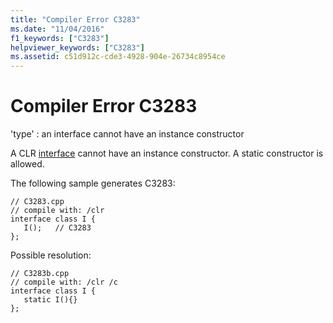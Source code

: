```yaml
---
title: "Compiler Error C3283"
ms.date: "11/04/2016"
f1_keywords: ["C3283"]
helpviewer_keywords: ["C3283"]
ms.assetid: c51d912c-cde3-4928-904e-26734c8954ce
---
```

# Compiler Error C3283

'type' : an interface cannot have an instance constructor

A CLR [interface](../../windows/interface-class-cpp-component-extensions.md) cannot have an instance constructor.  A static constructor is allowed.

The following sample generates C3283:

```
// C3283.cpp
// compile with: /clr
interface class I {
   I();   // C3283
};
```

Possible resolution:

```
// C3283b.cpp
// compile with: /clr /c
interface class I {
   static I(){}
};
```